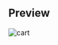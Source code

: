 ## Preview 
![cart](https://github.com/stuffie1/cart-with-bootstrap-5/assets/138445947/3fed6b10-8a37-48d5-b65e-56167e0728f6)
